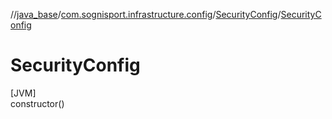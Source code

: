 //[java_base](../../../index.md)/[com.sognisport.infrastructure.config](../index.md)/[SecurityConfig](index.md)/[SecurityConfig](-security-config.md)

# SecurityConfig

[JVM]\
constructor()
